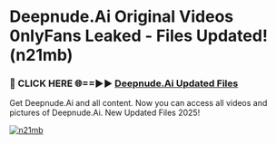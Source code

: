 # Deepnude.Ai Original Videos 0nlyFans Leaked - Files Updated! (n21mb)

<h3>🔴 CLICK HERE 🌐==►► <a href="https://tinyurl.com/y5r63du9" rel="nofollow">Deepnude.Ai Updated Files</a></h3>

Get Deepnude.Ai and all content. Now you can access all videos and pictures of Deepnude.Ai. New Updated Files 2025!

[![n21mb](https://i.imgur.com/UVo9nyh.gif)](https://tinyurl.com/y5r63du9)